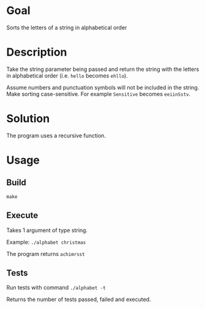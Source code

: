 # Goal
Sorts the letters of a string in alphabetical order

# Description
Take the string parameter being passed and return the string with the letters in alphabetical order (i.e. `hello` becomes `ehllo`).

Assume numbers and punctuation symbols will not be included in the string.
Make sorting case-sensitive. For example `Sensitive` becomes `eeiinSstv`.

# Solution
The program uses a recursive function.

# Usage
## Build

`make`

## Execute

Takes 1 argument of type string.

Example: `./alphabet christmas`

The program returns `achimrsst`

## Tests
Run tests with command `./alphabet -t`

Returns the number of tests passed, failed and executed.
